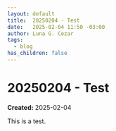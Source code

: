 ```yaml
---
layout: default
title:  20250204 - Test
date:   2025-02-04 11:50 -03:00
author: Luna G. Cezar
tags:
  - blog
has_children: false
---
```


# 20250204 - Test

**Created:** 2025-02-04

This is a test.
